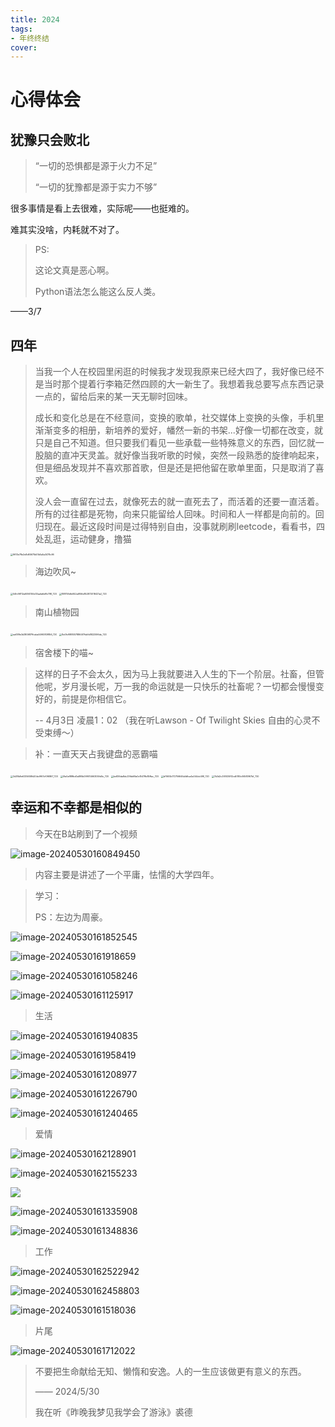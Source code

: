```yaml
---
title: 2024
tags:
- 年终终结
cover:
---
```






# 心得体会



## 犹豫只会败北



> “一切的恐惧都是源于火力不足”
>
> “一切的犹豫都是源于实力不够”



很多事情是看上去很难，实际呢——也挺难的。



难其实没啥，内耗就不对了。



> PS: 
>
> 这论文真是恶心啊。
>
> Python语法怎么能这么反人类。



——3/7 



## 四年



> 当我一个人在校园里闲逛的时候我才发现我原来已经大四了，我好像已经不是当时那个提着行李箱茫然四顾的大一新生了。我想着我总要写点东西记录一点的，留给后来的某一天无聊时回味。
>
> 成长和变化总是在不经意间，变换的歌单，社交媒体上变换的头像，手机里渐渐变多的相册，新培养的爱好，幡然一新的书架...好像一切都在改变，就只是自己不知道。但只要我们看见一些承载一些特殊意义的东西，回忆就一股脑的直冲天灵盖。就好像当我听歌的时候，突然一段熟悉的旋律响起来，但是细品发现并不喜欢那首歌，但是还是把他留在歌单里面，只是取消了喜欢。
>
> 没人会一直留在过去，就像死去的就一直死去了，而活着的还要一直活着。所有的过往都是死物，向来只能留给人回味。时间和人一样都是向前的。回归现在。最近这段时间是过得特别自由，没事就刷刷leetcode，看看书，四处乱逛，运动健身，撸猫

<img src="https://typora-blog-picture.oss-cn-chengdu.aliyuncs.com/blog/9613e78e2e8d65675b51b5a5a3478c96.jpg" alt="9613e78e2e8d65675b51b5a5a3478c96" style="zoom:25%;" />

> 海边吹风~

<img src="https://typora-blog-picture.oss-cn-chengdu.aliyuncs.com/blog/54fc96112a6094150d33aafa6effb798_720.jpg" alt="54fc96112a6094150d33aafa6effb798_720" style="zoom:25%;" />

<img src="https://typora-blog-picture.oss-cn-chengdu.aliyuncs.com/blog/188759dfe842a6f56e852872018421a2_720.jpg" alt="188759dfe842a6f56e852872018421a2_720" style="zoom:25%;" />

> 南山植物园



<img src="https://typora-blog-picture.oss-cn-chengdu.aliyuncs.com/blog/eaf38fe3d380687ffcaba54f6083f856_720.jpg" alt="eaf38fe3d380687ffcaba54f6083f856_720" style="zoom:25%;" />



<img src="https://typora-blog-picture.oss-cn-chengdu.aliyuncs.com/blog/8e0fcf9880578864f7fddfc8822596de_720.jpg" alt="8e0fcf9880578864f7fddfc8822596de_720" style="zoom:25%;" />

> 宿舍楼下的喵~





> 这样的日子不会太久，因为马上我就要进入人生的下一个阶层。社畜，但管他呢，岁月漫长呢，万一我的命运就是一只快乐的社畜呢？一切都会慢慢变好的，前提是你相信它。
>
> -- 4月3日 凌晨1：02 
> （我在听Lawson - Of Twilight Skies 自由的心灵不受束缚～）



> 补：一直天天占我键盘的恶霸喵

<img src="https://typora-blog-picture.oss-cn-chengdu.aliyuncs.com/blog/3d38b9e6335658fd20dc9f67cf0f6867_720.jpg" alt="3d38b9e6335658fd20dc9f67cf0f6867_720" style="zoom:25%;" />

<img src="https://typora-blog-picture.oss-cn-chengdu.aliyuncs.com/blog/0fa0af88fbd0a895b099014663059d0e_720.jpg" alt="0fa0af88fbd0a895b099014663059d0e_720" style="zoom:25%;" />

<img src="https://typora-blog-picture.oss-cn-chengdu.aliyuncs.com/blog/be836da8dc23fbb69a0e15479b85ffac_720.jpg" alt="be836da8dc23fbb69a0e15479b85ffac_720" style="zoom:25%;" />

<img src="https://typora-blog-picture.oss-cn-chengdu.aliyuncs.com/blog/bf1600b172756646a1d6ca4a044cb499_720.jpg" alt="bf1600b172756646a1d6ca4a044cb499_720" style="zoom:25%;" />

<img src="https://typora-blog-picture.oss-cn-chengdu.aliyuncs.com/blog/7b3d2c293f25912cd5180c06583f67bf_720.jpg" alt="7b3d2c293f25912cd5180c06583f67bf_720" style="zoom:25%;" />





## 幸运和不幸都是相似的



> 今天在B站刷到了一个视频

![image-20240530160849450](https://typora-blog-picture.oss-cn-chengdu.aliyuncs.com/blog/image-20240530160849450.png)



> 内容主要是讲述了一个平庸，怯懦的大学四年。



> 学习：
>
> PS：左边为周豪。

![image-20240530161852545](https://typora-blog-picture.oss-cn-chengdu.aliyuncs.com/blog/image-20240530161852545.png)

![image-20240530161918659](https://typora-blog-picture.oss-cn-chengdu.aliyuncs.com/blog/image-20240530161918659.png)

![image-20240530161058246](https://typora-blog-picture.oss-cn-chengdu.aliyuncs.com/blog/image-20240530161058246.png)

![image-20240530161125917](https://typora-blog-picture.oss-cn-chengdu.aliyuncs.com/blog/image-20240530161125917.png)



> 生活

![image-20240530161940835](https://typora-blog-picture.oss-cn-chengdu.aliyuncs.com/blog/image-20240530161940835.png)

![image-20240530161958419](https://typora-blog-picture.oss-cn-chengdu.aliyuncs.com/blog/image-20240530161958419.png)

![image-20240530161208977](https://typora-blog-picture.oss-cn-chengdu.aliyuncs.com/blog/image-20240530161208977.png)

![image-20240530161226790](https://typora-blog-picture.oss-cn-chengdu.aliyuncs.com/blog/image-20240530161226790.png)

![image-20240530161240465](https://typora-blog-picture.oss-cn-chengdu.aliyuncs.com/blog/image-20240530161240465.png)



> 爱情

![image-20240530162128901](https://typora-blog-picture.oss-cn-chengdu.aliyuncs.com/blog/image-20240530162128901.png)

![image-20240530162155233](https://typora-blog-picture.oss-cn-chengdu.aliyuncs.com/blog/image-20240530162155233.png)

![](https://typora-blog-picture.oss-cn-chengdu.aliyuncs.com/blog/image-20240530162321885.png)

![image-20240530161335908](https://typora-blog-picture.oss-cn-chengdu.aliyuncs.com/blog/image-20240530161335908.png)

![image-20240530161348836](https://typora-blog-picture.oss-cn-chengdu.aliyuncs.com/blog/image-20240530161348836.png)



> 工作

![image-20240530162522942](https://typora-blog-picture.oss-cn-chengdu.aliyuncs.com/blog/image-20240530162522942.png)

![image-20240530162458803](https://typora-blog-picture.oss-cn-chengdu.aliyuncs.com/blog/image-20240530162458803.png)

![image-20240530161518036](https://typora-blog-picture.oss-cn-chengdu.aliyuncs.com/blog/image-20240530161518036.png)





> 片尾

![image-20240530161712022](https://typora-blog-picture.oss-cn-chengdu.aliyuncs.com/blog/image-20240530161712022.png)



> 不要把生命献给无知、懒惰和安逸。人的一生应该做更有意义的东西。
>
> —— 2024/5/30 
>
> 我在听《昨晚我梦见我学会了游泳》裘德
